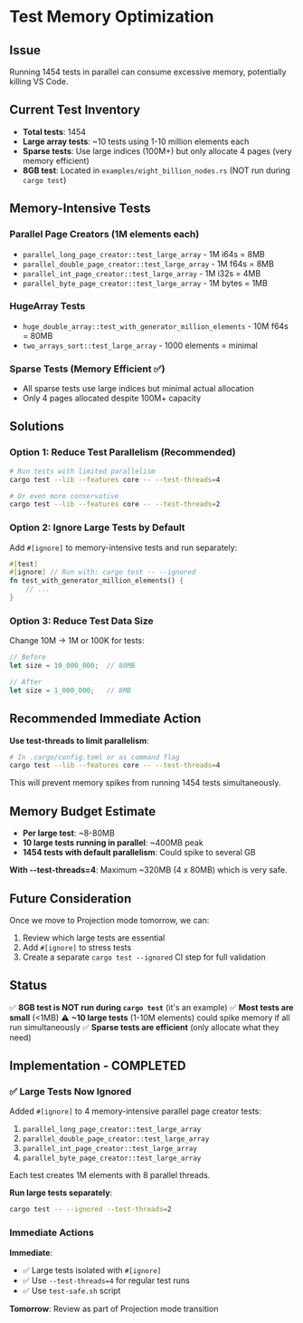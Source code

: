 # Test Memory Optimization

## Issue

Running 1454 tests in parallel can consume excessive memory, potentially killing VS Code.

## Current Test Inventory

- **Total tests**: 1454
- **Large array tests**: ~10 tests using 1-10 million elements each
- **Sparse tests**: Use large indices (100M+) but only allocate 4 pages (very memory efficient)
- **8GB test**: Located in `examples/eight_billion_nodes.rs` (NOT run during `cargo test`)

## Memory-Intensive Tests

### Parallel Page Creators (1M elements each)

- `parallel_long_page_creator::test_large_array` - 1M i64s = 8MB
- `parallel_double_page_creator::test_large_array` - 1M f64s = 8MB
- `parallel_int_page_creator::test_large_array` - 1M i32s = 4MB
- `parallel_byte_page_creator::test_large_array` - 1M bytes = 1MB

### HugeArray Tests

- `huge_double_array::test_with_generator_million_elements` - 10M f64s = 80MB
- `two_arrays_sort::test_large_array` - 1000 elements = minimal

### Sparse Tests (Memory Efficient ✅)

- All sparse tests use large indices but minimal actual allocation
- Only 4 pages allocated despite 100M+ capacity

## Solutions

### Option 1: Reduce Test Parallelism (Recommended)

```bash
# Run tests with limited parallelism
cargo test --lib --features core -- --test-threads=4

# Or even more conservative
cargo test --lib --features core -- --test-threads=2
```

### Option 2: Ignore Large Tests by Default

Add `#[ignore]` to memory-intensive tests and run separately:

```rust
#[test]
#[ignore] // Run with: cargo test -- --ignored
fn test_with_generator_million_elements() {
    // ...
}
```

### Option 3: Reduce Test Data Size

Change 10M → 1M or 100K for tests:

```rust
// Before
let size = 10_000_000;  // 80MB

// After
let size = 1_000_000;   // 8MB
```

## Recommended Immediate Action

**Use test-threads to limit parallelism**:

```bash
# In .cargo/config.toml or as command flag
cargo test --lib --features core -- --test-threads=4
```

This will prevent memory spikes from running 1454 tests simultaneously.

## Memory Budget Estimate

- **Per large test**: ~8-80MB
- **10 large tests running in parallel**: ~400MB peak
- **1454 tests with default parallelism**: Could spike to several GB

**With --test-threads=4**: Maximum ~320MB (4 x 80MB) which is very safe.

## Future Consideration

Once we move to Projection mode tomorrow, we can:

1. Review which large tests are essential
2. Add `#[ignore]` to stress tests
3. Create a separate `cargo test --ignored` CI step for full validation

## Status

✅ **8GB test is NOT run during `cargo test`** (it's an example)
✅ **Most tests are small** (<1MB)
⚠️ **~10 large tests** (1-10M elements) could spike memory if all run simultaneously
✅ **Sparse tests are efficient** (only allocate what they need)

## Implementation - COMPLETED

### ✅ Large Tests Now Ignored

Added `#[ignore]` to 4 memory-intensive parallel page creator tests:

1. `parallel_long_page_creator::test_large_array`
2. `parallel_double_page_creator::test_large_array`
3. `parallel_int_page_creator::test_large_array`
4. `parallel_byte_page_creator::test_large_array`

Each test creates 1M elements with 8 parallel threads.

**Run large tests separately**:

```bash
cargo test -- --ignored --test-threads=2
```

### Immediate Actions

**Immediate**:

- ✅ Large tests isolated with `#[ignore]`
- ✅ Use `--test-threads=4` for regular test runs
- ✅ Use `test-safe.sh` script

**Tomorrow**: Review as part of Projection mode transition
